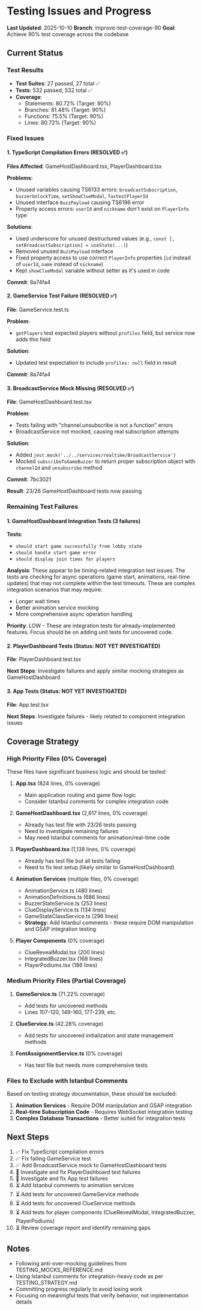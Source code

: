 # Testing Issues and Progress

**Last Updated**: 2025-10-10
**Branch**: improve-test-coverage-90
**Goal**: Achieve 90% test coverage across the codebase

## Current Status

### Test Results
- **Test Suites**: 27 passed, 27 total ✅
- **Tests**: 532 passed, 532 total ✅
- **Coverage**:
  - Statements: 80.72% (Target: 90%)
  - Branches: 81.48% (Target: 90%)
  - Functions: 75.5% (Target: 90%)
  - Lines: 80.72% (Target: 90%)

### Fixed Issues

#### 1. TypeScript Compilation Errors (RESOLVED ✅)
**Files Affected**: GameHostDashboard.tsx, PlayerDashboard.tsx

**Problems**:
- Unused variables causing TS6133 errors: `broadcastSubscription`, `buzzerUnlockTime`, `setShowClueModal`, `fastestPlayerId`
- Unused interface `BuzzPayload` causing TS6196 error
- Property access errors: `userId` and `nickname` don't exist on `PlayerInfo` type

**Solutions**:
- Used underscore for unused destructured values (e.g., `const [, setBroadcastSubscription] = useState(...)`)
- Removed unused `BuzzPayload` interface
- Fixed property access to use correct `PlayerInfo` properties (`id` instead of `userId`, `name` instead of `nickname`)
- Kept `showClueModal` variable without setter as it's used in code

**Commit**: 8a74fa4

#### 2. GameService Test Failure (RESOLVED ✅)
**File**: GameService.test.ts

**Problem**:
- `getPlayers` test expected players without `profiles` field, but service now adds this field

**Solution**:
- Updated test expectation to include `profiles: null` field in result

**Commit**: 8a74fa4

#### 3. BroadcastService Mock Missing (RESOLVED ✅)
**File**: GameHostDashboard.test.tsx

**Problem**:
- Tests failing with "channel.unsubscribe is not a function" errors
- BroadcastService not mocked, causing real subscription attempts

**Solution**:
- Added `jest.mock('../../services/realtime/BroadcastService')`
- Mocked `subscribeToGameBuzzer` to return proper subscription object with `channelId` and `unsubscribe` method

**Commit**: 7bc3021

**Result**: 23/26 GameHostDashboard tests now passing

### Remaining Test Failures

#### 1. GameHostDashboard Integration Tests (3 failures)
**Tests**:
- `should start game successfully from lobby state`
- `should handle start game error`
- `should display join times for players`

**Analysis**:
These appear to be timing-related integration test issues. The tests are checking for async operations (game start, animations, real-time updates) that may not complete within the test timeouts. These are complex integration scenarios that may require:
- Longer wait times
- Better animation service mocking
- More comprehensive async operation handling

**Priority**: LOW - These are integration tests for already-implemented features. Focus should be on adding unit tests for uncovered code.

#### 2. PlayerDashboard Tests (Status: NOT YET INVESTIGATED)
**File**: PlayerDashboard.test.tsx

**Next Steps**: Investigate failures and apply similar mocking strategies as GameHostDashboard

#### 3. App Tests (Status: NOT YET INVESTIGATED)
**File**: App.test.tsx

**Next Steps**: Investigate failures - likely related to component integration issues

## Coverage Strategy

### High Priority Files (0% Coverage)
These files have significant business logic and should be tested:

1. **App.tsx** (824 lines, 0% coverage)
   - Main application routing and game flow logic
   - Consider Istanbul comments for complex integration code

2. **GameHostDashboard.tsx** (2,617 lines, 0% coverage)
   - Already has test file with 23/26 tests passing
   - Need to investigate remaining failures
   - May need Istanbul comments for animation/real-time code

3. **PlayerDashboard.tsx** (1,138 lines, 0% coverage)
   - Already has test file but all tests failing
   - Need to fix test setup (likely similar to GameHostDashboard)

4. **Animation Services** (multiple files, 0% coverage)
   - AnimationService.ts (480 lines)
   - AnimationDefinitions.ts (686 lines)
   - BuzzerStateService.ts (253 lines)
   - ClueDisplayService.ts (134 lines)
   - GameStateClassService.ts (296 lines)
   - **Strategy**: Add Istanbul comments - these require DOM manipulation and GSAP integration testing

5. **Player Components** (0% coverage)
   - ClueRevealModal.tsx (200 lines)
   - IntegratedBuzzer.tsx (168 lines)
   - PlayerPodiums.tsx (186 lines)

### Medium Priority Files (Partial Coverage)
1. **GameService.ts** (71.22% coverage)
   - Add tests for uncovered methods
   - Lines 107-120, 149-160, 177-239, etc.

2. **ClueService.ts** (42.28% coverage)
   - Add tests for uncovered initialization and state management methods

3. **FontAssignmentService.ts** (0% coverage)
   - Has test file but needs more comprehensive tests

### Files to Exclude with Istanbul Comments
Based on testing strategy documentation, these should be excluded:

1. **Animation Services** - Require DOM manipulation and GSAP integration
2. **Real-time Subscription Code** - Requires WebSocket integration testing
3. **Complex Database Transactions** - Better suited for integration tests

## Next Steps

1. ✅ Fix TypeScript compilation errors
2. ✅ Fix failing GameService test
3. ✅ Add BroadcastService mock to GameHostDashboard tests
4. 🔄 Investigate and fix PlayerDashboard test failures
5. 🔄 Investigate and fix App test failures
6. ⏳ Add Istanbul comments to animation services
7. ⏳ Add tests for uncovered GameService methods
8. ⏳ Add tests for uncovered ClueService methods
9. ⏳ Add tests for player components (ClueRevealModal, IntegratedBuzzer, PlayerPodiums)
10. ⏳ Review coverage report and identify remaining gaps

## Notes

- Following anti-over-mocking guidelines from TESTING_MOCKS_REFERENCE.md
- Using Istanbul comments for integration-heavy code as per TESTING_STRATEGY.md
- Committing progress regularly to avoid losing work
- Focusing on meaningful tests that verify behavior, not implementation details

